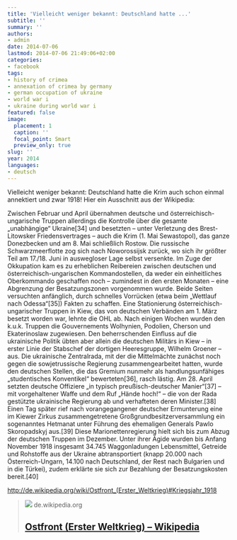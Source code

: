 ```yaml
---
title: 'Vielleicht weniger bekannt: Deutschland hatte ...'
subtitle: ''
summary: ''
authors:
- admin
date: 2014-07-06
lastmod: 2014-07-06 21:49:06+02:00
categories:
- facebook
tags:
- history of crimea
- annexation of crimea by germany
- german occupation of ukraine
- world war i
- ukraine during world war i
featured: false
image:
  placement: 1
  caption: ''
  focal_point: Smart
  preview_only: true
slug: ''
year: 2014
languages:
- deutsch
---
```


Vielleicht weniger bekannt: Deutschland hatte die Krim auch schon einmal annektiert und zwar 1918! Hier ein Ausschnitt aus der Wikipedia:

Zwischen Februar und April übernahmen deutsche und österreichisch-ungarische Truppen allerdings die Kontrolle über die gesamte „unabhängige“ Ukraine[34] und besetzten – unter Verletzung des Brest-Litowsker Friedensvertrages – auch die Krim (1. Mai Sewastopol), das ganze Donezbecken und am 8. Mai schließlich Rostow. Die russische Schwarzmeerflotte zog sich nach Noworossijsk zurück, wo sich ihr größter Teil am 17./18. Juni in auswegloser Lage selbst versenkte. Im Zuge der Okkupation kam es zu erheblichen Reibereien zwischen deutschen und österreichisch-ungarischen Kommandostellen, da weder ein einheitliches Oberkommando geschaffen noch – zumindest in den ersten Monaten – eine Abgrenzung der Besatzungszonen vorgenommen wurde. Beide Seiten versuchten anfänglich, durch schnelles Vorrücken (etwa beim „Wettlauf nach Odessa“[35]) Fakten zu schaffen. Eine Stationierung österreichisch-ungarischer Truppen in Kiew, das von deutschen Verbänden am 1. März besetzt worden war, lehnte die OHL ab. Nach einigen Wochen wurden den k.u.k. Truppen die Gouvernements Wolhynien, Podolien, Cherson und Ekaterinoslaw zugewiesen. Den beherrschenden Einfluss auf die ukrainische Politik übten aber allein die deutschen Militärs in Kiew – in erster Linie der Stabschef der dortigen Heeresgruppe, Wilhelm Groener – aus. Die ukrainische Zentralrada, mit der die Mittelmächte zunächst noch gegen die sowjetrussische Regierung zusammengearbeitet hatten, wurde den deutschen Stellen, die das Gremium nunmehr als handlungsunfähiges „studentisches Konventikel“ bewerteten[36], rasch lästig. Am 28. April setzten deutsche Offiziere „in typisch preußisch-deutscher Manier“[37] – mit vorgehaltener Waffe und dem Ruf „Hände hoch!“ – die von der Rada gestützte ukrainische Regierung ab und verhafteten deren Minister.[38] Einen Tag später rief nach vorangegangener deutscher Ermunterung eine im Kiewer Zirkus zusammengetretene Großgrundbesitzerversammlung ein sogenanntes Hetmanat unter Führung des ehemaligen Generals Pawlo Skoropadskyj aus.[39] Diese Marionettenregierung hielt sich bis zum Abzug der deutschen Truppen im Dezember. Unter ihrer Ägide wurden bis Anfang November 1918 insgesamt 34.745 Waggonladungen Lebensmittel, Getreide und Rohstoffe aus der Ukraine abtransportiert (knapp 20.000 nach Österreich-Ungarn, 14.100 nach Deutschland, der Rest nach Bulgarien und in die Türkei), zudem erklärte sie sich zur Bezahlung der Besatzungskosten bereit.[40]

http://de.wikipedia.org/wiki/Ostfront_(Erster_Weltkrieg)#Kriegsjahr_1918
> [![](https://upload.wikimedia.org/wikipedia/commons/b/b1/Eastern_Front%2C_1914.jpg)](http://de.wikipedia.org/wiki/Ostfront_(Erster_Weltkrieg)#Kriegsjahr_1918)
> de.wikipedia.org
> ## [Ostfront (Erster Weltkrieg) – Wikipedia](http://de.wikipedia.org/wiki/Ostfront_(Erster_Weltkrieg)#Kriegsjahr_1918)
>